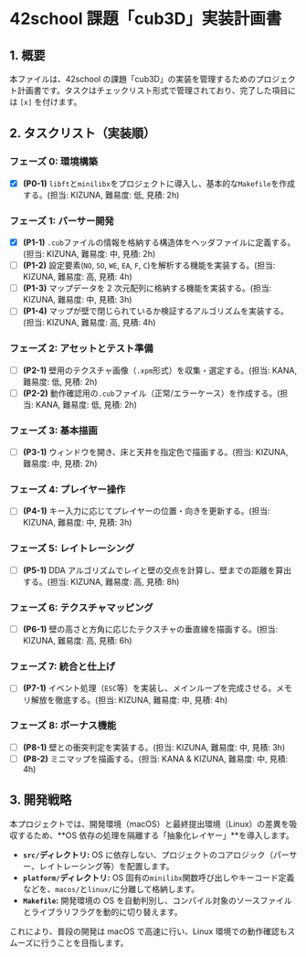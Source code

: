 # 42school 課題「cub3D」実装計画書

## 1. 概要

本ファイルは、42school の課題「cub3D」の実装を管理するためのプロジェクト計画書です。タスクはチェックリスト形式で管理されており、完了した項目には `[x]` を付けます。

## 2. タスクリスト（実装順）

### フェーズ 0: 環境構築

- [x] **(P0-1)** `libft`と`minilibx`をプロジェクトに導入し、基本的な`Makefile`を作成する。(担当: KIZUNA, 難易度: 低, 見積: 2h)

### フェーズ 1: パーサー開発

- [x] **(P1-1)** `.cub`ファイルの情報を格納する構造体をヘッダファイルに定義する。(担当: KIZUNA, 難易度: 中, 見積: 2h)
- [ ] **(P1-2)** 設定要素(`NO`, `SO`, `WE`, `EA`, `F`, `C`)を解析する機能を実装する。(担当: KIZUNA, 難易度: 高, 見積: 4h)
- [ ] **(P1-3)** マップデータを 2 次元配列に格納する機能を実装する。(担当: KIZUNA, 難易度: 中, 見積: 3h)
- [ ] **(P1-4)** マップが壁で閉じられているか検証するアルゴリズムを実装する。(担当: KIZUNA, 難易度: 高, 見積: 4h)

### フェーズ 2: アセットとテスト準備

- [ ] **(P2-1)** 壁用のテクスチャ画像（`.xpm`形式）を収集・選定する。(担当: KANA, 難易度: 低, 見積: 2h)
- [ ] **(P2-2)** 動作確認用の`.cub`ファイル（正常/エラーケース）を作成する。(担当: KANA, 難易度: 低, 見積: 2h)

### フェーズ 3: 基本描画

- [ ] **(P3-1)** ウィンドウを開き、床と天井を指定色で描画する。(担当: KIZUNA, 難易度: 中, 見積: 2h)

### フェーズ 4: プレイヤー操作

- [ ] **(P4-1)** キー入力に応じてプレイヤーの位置・向きを更新する。(担当: KIZUNA, 難易度: 中, 見積: 3h)

### フェーズ 5: レイトレーシング

- [ ] **(P5-1)** DDA アルゴリズムでレイと壁の交点を計算し、壁までの距離を算出する。(担当: KIZUNA, 難易度: 高, 見積: 8h)

### フェーズ 6: テクスチャマッピング

- [ ] **(P6-1)** 壁の高さと方角に応じたテクスチャの垂直線を描画する。(担当: KIZUNA, 難易度: 高, 見積: 6h)

### フェーズ 7: 統合と仕上げ

- [ ] **(P7-1)** イベント処理（`ESC`等）を実装し、メインループを完成させる。メモリ解放を徹底する。(担当: KIZUNA, 難易度: 中, 見積: 4h)

### フェーズ 8: ボーナス機能

- [ ] **(P8-1)** 壁との衝突判定を実装する。(担当: KIZUNA, 難易度: 中, 見積: 3h)
- [ ] **(P8-2)** ミニマップを描画する。(担当: KANA & KIZUNA, 難易度: 中, 見積: 4h)

## 3. 開発戦略

本プロジェクトでは、開発環境（macOS）と最終提出環境（Linux）の差異を吸収するため、**OS 依存の処理を隔離する「抽象化レイヤー」**を導入します。

- **`src/`ディレクトリ:** OS に依存しない、プロジェクトのコアロジック（パーサー、レイトレーシング等）を配置します。
- **`platform/`ディレクトリ:** OS 固有の`minilibx`関数呼び出しやキーコード定義などを、`macos/`と`linux/`に分離して格納します。
- **`Makefile`:** 開発環境の OS を自動判別し、コンパイル対象のソースファイルとライブラリフラグを動的に切り替えます。

これにより、普段の開発は macOS で高速に行い、Linux 環境での動作確認もスムーズに行うことを目指します。
